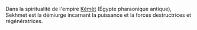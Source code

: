 <!-- TITLE: Sekhmet -->
<!-- SUBTITLE: Présentation de Sekhmet -->

Dans la spiritualité de l'empire [Kémèt](/geographie/empire/afrique/nord-est/kmt) (Égypte pharaonique antique), Sekhmet est la démiurge incarnant la puissance et la forces destructrices et régénératrices.